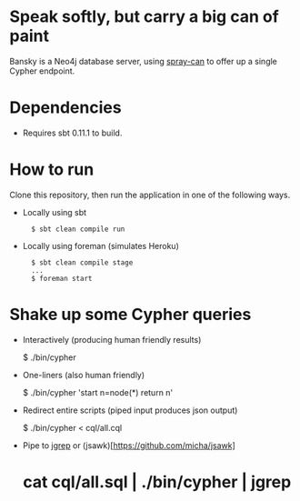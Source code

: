 Speak softly, but carry a big can of paint
==========================================

Bansky is a Neo4j database server, using [spray-can](http://spray.cc) to offer up a single Cypher endpoint.

# Dependencies

- Requires sbt 0.11.1 to build.

# How to run

Clone this repository, then run the application in one of the following ways.

- Locally using sbt

        $ sbt clean compile run

- Locally using foreman (simulates Heroku)

        $ sbt clean compile stage
        ...
        $ foreman start

# Shake up some Cypher queries

- Interactively (producing human friendly results)

    $ ./bin/cypher

- One-liners (also human friendly)

    $ ./bin/cypher 'start n=node(*) return n'

- Redirect entire scripts (piped input produces json output)

    $ ./bin/cypher < cql/all.cql
 
- Pipe to [jgrep](http://jgrep.org/) or (jsawk)[https://github.com/micha/jsawk]

    # cat cql/all.sql | ./bin/cypher | jgrep

